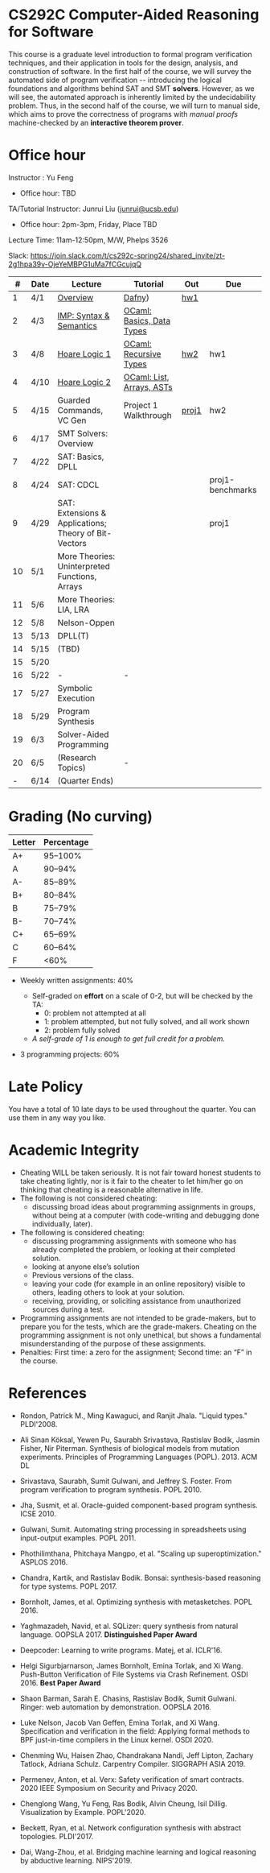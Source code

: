 # CS292C Computer-Aided Reasoning for Software

This course is a graduate level introduction to formal program verification techniques, and their application in tools for the design, analysis, and construction of software. In the first half of the course, we will survey the automated side of program verification -- introducing the logical foundations and algorithms behind SAT and SMT **solvers**. However, as we will see, the automated approach is inherently limited by the undecidability problem. Thus, in the second half of the course, we will turn to manual side, which aims to prove the correctness of programs with *manual proofs* machine-checked by an **interactive theorem prover**.

# Office hour

Instructor : Yu Feng

- Office hour: TBD

TA/Tutorial Instructor: Junrui Liu (junrui@ucsb.edu)

- Office hour: 2pm-3pm, Friday, Place TBD

Lecture Time: 11am-12:50pm, M/W, Phelps 3526

Slack: https://join.slack.com/t/cs292c-spring24/shared_invite/zt-2g1hpa39v-OjeYeMBPG1uMa7fCGcujqQ


| #   | Date | Lecture                                               | Tutorial                                                  | Out                            | Due              |
| --- | ---- | ----------------------------------------------------- | --------------------------------------------------------- | ------------------------------ | ---------------- |
| 1   | 4/1  | [Overview](./lectures/lecture1.pdf)                   | [Dafny](./tutorials/01-dafny/demo.dfy))                   | [hw1](/homework/hw1/README.md) |
| 2   | 4/3  | [IMP: Syntax & Semantics](./lectures/lecture2.pdf)    | [OCaml: Basics, Data Types](./tutorials/02-ocaml/demo.ml) |
| 3   | 4/8  | [Hoare Logic 1](./lectures/lecture3.pdf)              | [OCaml: Recursive Types](./tutorials/03-ocaml/)           | [hw2](./homework/hw2/)         | hw1              |
| 4   | 4/10 | [Hoare Logic 2](./lectures/lecture4.pdf)              | [OCaml: List, Arrays, ASTs](./homework/hw2)               |
| 5   | 4/15 | Guarded Commands, VC Gen                              | Project 1 Walkthrough                                     | [proj1](./projects/proj1/)     | hw2              |
| 6   | 4/17 | SMT Solvers: Overview                                 |                                                           |
| 7   | 4/22 | SAT: Basics, DPLL                                     |                                                           |
| 8   | 4/24 | SAT: CDCL                                             |                                                           |                                | proj1-benchmarks |
| 9   | 4/29 | SAT: Extensions & Applications; Theory of Bit-Vectors |                                                           |                                | proj1            |
| 10  | 5/1  | More Theories: Uninterpreted Functions, Arrays        |                                                           |
| 11  | 5/6  | More Theories: LIA, LRA                               |                                                           |
| 12  | 5/8  | Nelson-Oppen                                          |                                                           |
| 13  | 5/13 | DPLL(T)                                               |                                                           |
| 14  | 5/15 | (TBD)                                                 |                                                           |
| 15  | 5/20 |                                                       |                                                           |
| 16  | 5/22 | -                                                     | -                                                         |
| 17  | 5/27 | Symbolic Execution                                    |                                                           |
| 18  | 5/29 | Program Synthesis                                     |                                                           |
| 19  | 6/3  | Solver-Aided Programming                              |                                                           |
| 20  | 6/5  | (Research Topics)                                     | -                                                         |
| -   | 6/14 | (Quarter Ends)                                        |                                                           |


# Grading (No curving)

| Letter | Percentage |
| ------ | ---------- |
| A+     | 95–100%    |
| A      | 90–94%     |
| A-     | 85–89%     |
| B+     | 80–84%     |
| B      | 75–79%     |
| B-     | 70–74%     |
| C+     | 65–69%     |
| C      | 60–64%     |
| F      | <60%       |

- Weekly written assignments: 40%
   - Self-graded on **effort** on a scale of 0-2, but will be checked by the TA:
     - 0: problem not attempted at all
     - 1: problem attempted, but not fully solved, and all work shown
     - 2: problem fully solved
   - *A self-grade of 1 is enough to get full credit for a problem.*

- 3 programming projects: 60%



# Late Policy
You have a total of 10 late days to be used throughout the quarter. You can use them in any way you like.



# Academic Integrity
- Cheating WILL be taken seriously. It is not fair toward honest students to take cheating lightly, nor is it fair to the cheater to let him/her go on thinking that cheating is a reasonable alternative in life.
- The following is not considered cheating:
   - discussing broad ideas about programming assignments in groups, without being at a computer (with code-writing and debugging done individually, later).
- The following is considered cheating:
   - discussing programming assignments with someone who has already completed the problem, or looking at their completed solution.
   - looking at anyone else’s solution
   - Previous versions of the class.
   - leaving your code (for example in an online repository) visible to others, leading others to look at your solution.
   - receiving, providing, or soliciting assistance from unauthorized sources during a test.
- Programming assignments are not intended to be grade-makers, but to prepare you for the tests, which are the grade-makers. Cheating on the programming assignment is not only unethical, but shows a fundamental misunderstanding of the purpose of these assignments.
- Penalties: First time: a zero for the assignment; Second time: an “F” in the course.



# References

- Rondon, Patrick M., Ming Kawaguci, and Ranjit Jhala. "Liquid types." PLDI'2008.

- Ali Sinan Köksal, Yewen Pu, Saurabh Srivastava, Rastislav Bodík, Jasmin Fisher, Nir Piterman. Synthesis of biological models from mutation experiments. Principles of Programming Languages (POPL). 2013. ACM DL

- Srivastava, Saurabh, Sumit Gulwani, and Jeffrey S. Foster. From program verification to program synthesis. POPL 2010.

- Jha, Susmit, et al. Oracle-guided component-based program synthesis. ICSE 2010.

- Gulwani, Sumit. Automating string processing in spreadsheets using input-output examples. POPL 2011.

- Phothilimthana, Phitchaya Mangpo, et al. "Scaling up superoptimization." ASPLOS 2016.

- Chandra, Kartik, and Rastislav Bodik. Bonsai: synthesis-based reasoning for type systems. POPL 2017.

- Bornholt, James, et al. Optimizing synthesis with metasketches. POPL 2016.

- Yaghmazadeh, Navid, et al. SQLizer: query synthesis from natural language. OOPSLA 2017. **Distinguished Paper Award**

- Deepcoder: Learning to write programs. Matej, et al. ICLR'16.

- Helgi Sigurbjarnarson, James Bornholt, Emina Torlak, and Xi Wang. Push-Button Verification of File Systems via Crash Refinement. OSDI 2016. **Best Paper Award**

- Shaon Barman, Sarah E. Chasins, Rastislav Bodik, Sumit Gulwani. Ringer: web automation by demonstration. OOPSLA 2016.

- Luke Nelson, Jacob Van Geffen, Emina Torlak, and Xi Wang. Specification and verification in the field: Applying formal methods to BPF just-in-time compilers in the Linux kernel. OSDI 2020.

- Chenming Wu, Haisen Zhao, Chandrakana Nandi, Jeff Lipton, Zachary Tatlock, Adriana Schulz. Carpentry Compiler. SIGGRAPH ASIA 2019.

- Permenev, Anton, et al. Verx: Safety verification of smart contracts. 2020 IEEE Symposium on Security and Privacy 2020.

- Chenglong Wang, Yu Feng, Ras Bodik, Alvin Cheung, Isil Dillig. Visualization by Example. POPL'2020.

- Beckett, Ryan, et al. Network configuration synthesis with abstract topologies. PLDI'2017.

- Dai, Wang-Zhou, et al. Bridging machine learning and logical reasoning by abductive learning. NIPS'2019.



